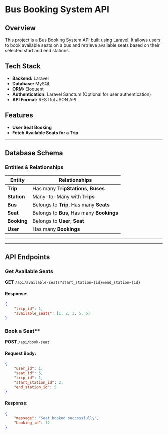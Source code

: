 # Bus Booking System API

## Overview
This project is a Bus Booking System API built using Laravel. 
It allows users to book available seats on a bus and retrieve available seats based on their selected start and end stations.

##  Tech Stack
- **Backend:** Laravel  
- **Database:** MySQL  
- **ORM:** Eloquent  
- **Authentication:** Laravel Sanctum (Optional for user authentication)  
- **API Format:** RESTful JSON API  

##  Features

- **User Seat Booking**
- **Fetch Available Seats for a Trip**

---
##  Database Schema

### **Entities & Relationships**
| **Entity**      | **Relationships** |
|---------------- |------------------|
| **Trip**        | Has many **TripStations**, **Buses** |
| **Station**     | Many-to-Many with **Trips** |
| **Bus**         | Belongs to **Trip**, Has many **Seats** |
| **Seat**        | Belongs to **Bus**, Has many **Bookings** |
| **Booking**     | Belongs to **User**, **Seat** |
| **User**        | Has many **Bookings**|


---




---
##  API Endpoints

###  Get Available Seats
**GET** `/api/available-seats?start_station={id}&end_station={id}`
#### Response:
```json
{
    "trip_id": 1,
    "available_seats": [1, 2, 3, 5, 6]
}
```

### Book a Seat**
**POST** `/api/book-seat`
#### Request Body:
```json
{
    "user_id": 1,
    "seat_id": 5,
    "trip_id": 1,
    "start_station_id": 2,
    "end_station_id": 5
}
```
#### Response:
```json
{
    "message": "Seat booked successfully",
    "booking_id": 12
}
```



